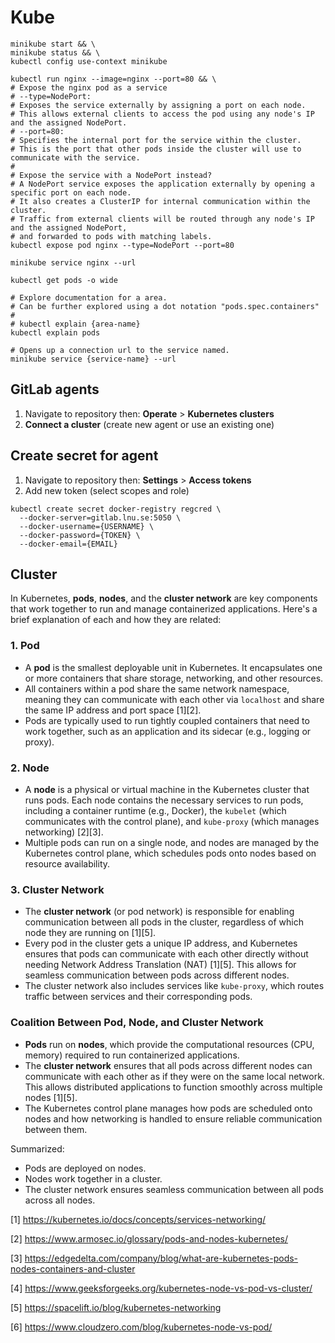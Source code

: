 # Kube

```shell
minikube start && \
minikube status && \
kubectl config use-context minikube
```

```shell
kubectl run nginx --image=nginx --port=80 && \
# Expose the nginx pod as a service
# --type=NodePort:
# Exposes the service externally by assigning a port on each node.
# This allows external clients to access the pod using any node's IP and the assigned NodePort.
# --port=80:
# Specifies the internal port for the service within the cluster.
# This is the port that other pods inside the cluster will use to communicate with the service.
#
# Expose the service with a NodePort instead?
# A NodePort service exposes the application externally by opening a specific port on each node.
# It also creates a ClusterIP for internal communication within the cluster.
# Traffic from external clients will be routed through any node's IP and the assigned NodePort,
# and forwarded to pods with matching labels.
kubectl expose pod nginx --type=NodePort --port=80
```

```shell
minikube service nginx --url
```

```shell
kubectl get pods -o wide
```

```shell
# Explore documentation for a area.
# Can be further explored using a dot notation "pods.spec.containers"
#
# kubectl explain {area-name}
kubectl explain pods
```

```shell
# Opens up a connection url to the service named.
minikube service {service-name} --url
```

## GitLab agents

1. Navigate to repository then: **Operate** > **Kubernetes clusters**
2. **Connect a cluster** (create new agent or use an existing one)

## Create secret for agent

1. Navigate to repository then: **Settings** > **Access tokens**
2. Add new token (select scopes and role)

```shell
kubectl create secret docker-registry regcred \
  --docker-server=gitlab.lnu.se:5050 \
  --docker-username={USERNAME} \
  --docker-password={TOKEN} \
  --docker-email={EMAIL}
```

## Cluster

In Kubernetes, **pods**, **nodes**, and the **cluster network** are key components that work together to run and manage containerized applications. Here's a brief explanation of each and how they are related:

### 1. **Pod**

- A **pod** is the smallest deployable unit in Kubernetes. It encapsulates one or more containers that share storage, networking, and other resources.
- All containers within a pod share the same network namespace, meaning they can communicate with each other via `localhost` and share the same IP address and port space [1][2].
- Pods are typically used to run tightly coupled containers that need to work together, such as an application and its sidecar (e.g., logging or proxy).

### 2. **Node**

- A **node** is a physical or virtual machine in the Kubernetes cluster that runs pods. Each node contains the necessary services to run pods, including a container runtime (e.g., Docker), the `kubelet` (which communicates with the control plane), and `kube-proxy` (which manages networking) [2][3].
- Multiple pods can run on a single node, and nodes are managed by the Kubernetes control plane, which schedules pods onto nodes based on resource availability.

### 3. **Cluster Network**

- The **cluster network** (or pod network) is responsible for enabling communication between all pods in the cluster, regardless of which node they are running on [1][5].
- Every pod in the cluster gets a unique IP address, and Kubernetes ensures that pods can communicate with each other directly without needing Network Address Translation (NAT) [1][5]. This allows for seamless communication between pods across different nodes.
- The cluster network also includes services like `kube-proxy`, which routes traffic between services and their corresponding pods.

### Coalition Between Pod, Node, and Cluster Network

- **Pods** run on **nodes**, which provide the computational resources (CPU, memory) required to run containerized applications.
- The **cluster network** ensures that all pods across different nodes can communicate with each other as if they were on the same local network. This allows distributed applications to function smoothly across multiple nodes [1][5].
- The Kubernetes control plane manages how pods are scheduled onto nodes and how networking is handled to ensure reliable communication between them.

Summarized:

- Pods are deployed on nodes.
- Nodes work together in a cluster.
- The cluster network ensures seamless communication between all pods across all nodes.

[1] https://kubernetes.io/docs/concepts/services-networking/

[2] https://www.armosec.io/glossary/pods-and-nodes-kubernetes/

[3] https://edgedelta.com/company/blog/what-are-kubernetes-pods-nodes-containers-and-cluster

[4] https://www.geeksforgeeks.org/kubernetes-node-vs-pod-vs-cluster/

[5] https://spacelift.io/blog/kubernetes-networking

[6] https://www.cloudzero.com/blog/kubernetes-node-vs-pod/
